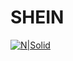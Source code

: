 # SHEIN
[![N|Solid](https://www.20minutos.es/codigo-descuento/static/shop/29664/logo/872341f3ed9bad0d35cfc303d6c98f1c.jpg?width=200&height=200)](https://cl.shein.com/?ref=www&rep=dir&ret=cl)
